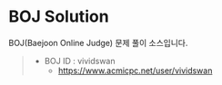 # BOJ Solution
BOJ(Baejoon Online Judge) 문제 풀이 소스입니다.

> - BOJ ID : vividswan
>   - https://www.acmicpc.net/user/vividswan
